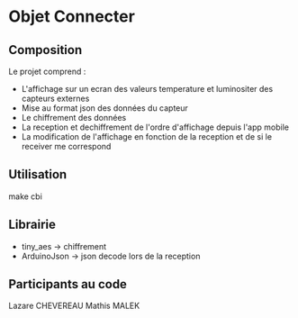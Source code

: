 # Objet Connecter

## Composition

Le projet comprend :
- L'affichage sur un ecran des valeurs temperature et luminositer des capteurs externes
- Mise au format json des données du capteur
- Le chiffrement des données
- La reception et dechiffrement de l'ordre d'affichage depuis l'app mobile
- La modification de l'affichage en fonction de la reception et de si le receiver me correspond

## Utilisation

make cbi

## Librairie

- tiny_aes -> chiffrement
- ArduinoJson -> json decode lors de la reception

## Participants au code

Lazare CHEVEREAU
Mathis MALEK
